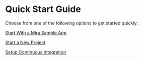# Quick Start Guide

Choose from one of the following options to get started quickly:

[Start With a Mira Sample App](/quick-start/samples/)

[Start a New Project](/quick-start/new-project/)

[Setup Continuous Integration](/quick-start/cicd/)
